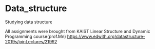 # Data_structure
Studying data structure 

All assignments were brought from KAIST Linear Structure and Dynamic Programming course(prof.Mn)
https://www.edwith.org/datastructure-2019s/joinLectures/21992
